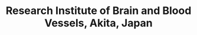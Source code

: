 ---
title: "Research Institute of Brain and Blood Vessels, Akita, Japan"
project_id: 
date: 
conference_id: ""
presenters:
   - peter_bandettini
summary: "Research Institute of Brain and Blood Vessels, Akita, Japan"
file: /assets/presentations/
filename: 
layout: presentation
---